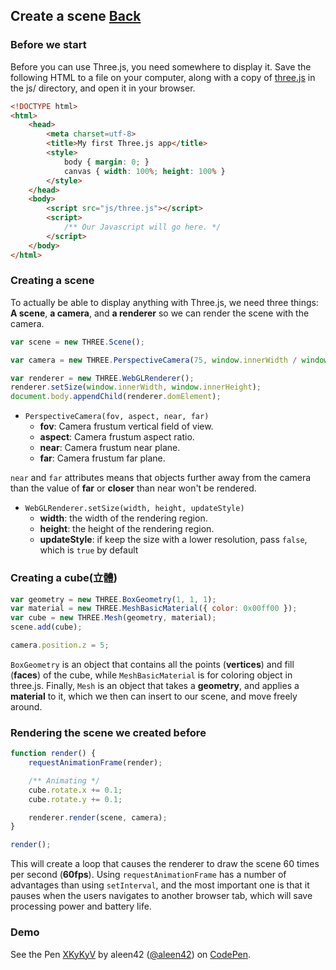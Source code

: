 ## Create a scene [Back](./../three.md)

### Before we start

Before you can use Three.js, you need somewhere to display it. Save the following HTML to a file on your computer, along with a copy of [three.js](http://threejs.org/build/three.js) in the js/ directory, and open it in your browser.

```html
<!DOCTYPE html>
<html>
	<head>
		<meta charset=utf-8>
		<title>My first Three.js app</title>
		<style>
			body { margin: 0; }
			canvas { width: 100%; height: 100% }
		</style>
	</head>
	<body>
		<script src="js/three.js"></script>
		<script>
			/** Our Javascript will go here. */
		</script>
	</body>
</html>
```

### Creating a scene

To actually be able to display anything with Three.js, we need three things: **A scene**, **a camera**, and **a renderer** so we can render the scene with the camera.

```js
var scene = new THREE.Scene();

var camera = new THREE.PerspectiveCamera(75, window.innerWidth / window.innerHeight, 0.1, 1000);

var renderer = new THREE.WebGLRenderer();
renderer.setSize(window.innerWidth, window.innerHeight);
document.body.appendChild(renderer.domElement);
```

- `PerspectiveCamera(fov, aspect, near, far)`
    - **fov**: Camera frustum vertical field of view.
    - **aspect**: Camera frustum aspect ratio.
    - **near**: Camera frustum near plane.
    - **far**: Camera frustum far plane.

`near` and `far` attributes means that objects further away from the camera than the value of **far** or **closer** than near won't be rendered.

- `WebGLRenderer.setSize(width, height, updateStyle)`
    - **width**: the width of the rendering region.
    - **height**: the height of the rendering region.
    - **updateStyle**: if keep the size with a lower resolution, pass `false`, which is `true` by default

### Creating a cube(立體)

```js
var geometry = new THREE.BoxGeometry(1, 1, 1);
var material = new THREE.MeshBasicMaterial({ color: 0x00ff00 });
var cube = new THREE.Mesh(geometry, material);
scene.add(cube);

camera.position.z = 5;
```

`BoxGeometry` is an object that contains all the points (**vertices**) and fill (**faces**) of the cube, while `MeshBasicMaterial` is for coloring object in three.js. Finally, `Mesh` is an object that takes a **geometry**, and applies a **material** to it, which we then can insert to our scene, and move freely around.

### Rendering the scene we created before

```js
function render() {
    requestAnimationFrame(render);

    /** Animating */
    cube.rotate.x += 0.1;
    cube.rotate.y += 0.1;

    renderer.render(scene, camera);
}

render();
```

This will create a loop that causes the renderer to draw the scene 60 times per second (**60fps**). Using `requestAnimationFrame` has a number of advantages than using `setInterval`, and the most important one is that it pauses when the users navigates to another browser tab, which will save processing power and battery life.

### Demo

<p>
<p data-height="328" data-theme-id="21735" data-slug-hash="XKyKyV" data-default-tab="html,result" data-user="aleen42" data-embed-version="2" data-pen-title="XKyKyV" class="codepen">See the Pen <a href="http://codepen.io/aleen42/pen/XKyKyV/">XKyKyV</a> by aleen42 (<a href="http://codepen.io/aleen42">@aleen42</a>) on <a href="http://codepen.io">CodePen</a>.</p>
<script async src="https://production-assets.codepen.io/assets/embed/ei.js"></script>
</p>
